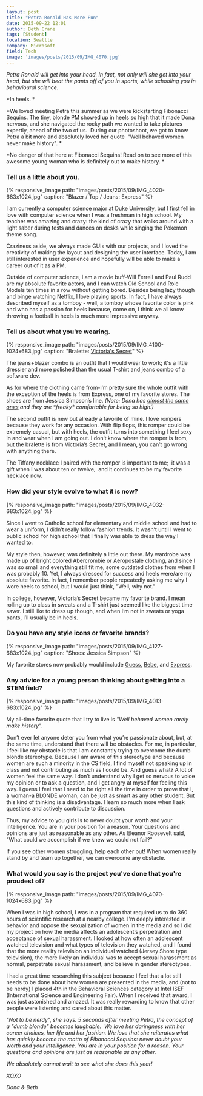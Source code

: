 ```yaml
---
layout: post
title: "Petra Ronald Has More Fun"
date: 2015-09-22 12:01
author: Beth Crane
tags: [Student]
location: Seattle
company: Microsoft
field: Tech
image: 'images/posts/2015/09/IMG_4070.jpg'
---
```


*Petra Ronald will get into your head. In fact, not only will she get into your head, but she will beat the pants off of you in sports, while schooling you in behavioural science.*

*In heels. *

*We loved meeting Petra this summer as we were kickstarting Fibonacci Sequins. The tiny, blonde PM showed up in heels so high that it made Dona nervous, and she navigated the rocky path we wanted to take pictures expertly, ahead of the two of us.  During our photoshoot, we got to know Petra a bit more and absolutely loved her quote  "Well behaved women never make history". *

*No danger of that here at Fibonacci Sequins! Read on to see more of this awesome young woman who is definitely out to make history. *

### Tell us a little about you.

{% responsive_image path: "images/posts/2015/09/IMG_4020-683x1024.jpg" caption: "Blazer / Top / Jeans: Express" %}

I am currently a computer science major at Duke University, but I first fell in love with computer science when I was a freshman in high school. My teacher was amazing and crazy: the kind of crazy that walks around with a light saber during tests and dances on desks while singing the Pokemon theme song.

Craziness aside, we always made GUIs with our projects, and I loved the creativity of making the layout and designing the user interface. Today, I am still interested in user experience and hopefully will be able to make a career out of it as a PM.

Outside of computer science, I am a movie buff-Will Ferrell and Paul Rudd are my absolute favorite actors, and I can watch Old School and Role Models ten times in a row without getting bored. Besides being lazy though and binge watching Netflix, I love playing sports. In fact, I have always described myself as a tomboy - well, a tomboy whose favorite color is pink and who has a passion for heels because, come on, I think we all know throwing a football in heels is much more impressive anyway.

### Tell us about what you're wearing.

{% responsive_image path: "images/posts/2015/09/IMG_4100-1024x683.jpg" caption: "Bralette: <a href='http://amzn.to/1KrPXuD'>Victoria's Secret</a>" %}

The jeans+blazer combo is an outfit that I would wear to work; it's a little dressier and more polished than the usual T-shirt and jeans combo of a software dev.

As for where the clothing came from-I’m pretty sure the whole outfit with the exception of the heels is from Express, one of my favorite stores. The shoes are from Jessica Simpson’s line. *(Note: Dona has [almost the same ones](http://amzn.to/1KrPPv1) and they are \*freaky\* comfortable for being so high!)*

The second outfit is new but already a favorite of mine. I love rompers because they work for any occasion. With flip flops, this romper could be extremely casual, but with heels, the outfit turns into something I feel sexy in and wear when I am going out. I don’t know where the romper is from, but the bralette is from Victoria’s Secret, and I mean, you can’t go wrong with anything there.

The Tiffany necklace I paired with the romper is important to me;  it was a gift when I was about ten or twelve,  and it continues to be my favorite necklace now.

### How did your style evolve to what it is now?

{% responsive_image path: "images/posts/2015/09/IMG_4032-683x1024.jpg" %}

Since I went to Catholic school for elementary and middle school and had to wear a uniform, I didn’t really follow fashion trends. It wasn’t until I went to public school for high school that I finally was able to dress the way I wanted to.

My style then, however, was definitely a little out there. My wardrobe was made up of bright colored Abercrombie or Aeropostale clothing, and since I was so small and everything still fit me, some outdated clothes from when I was probably 10. Yet, I always dressed for success and heels were/are my absolute favorite. In fact, I remember people repeatedly asking me why I wore heels to school, but I would just think, "Well, why not."

In college, however, Victoria’s Secret became my favorite brand. I mean rolling up to class in sweats and a T-shirt just seemed like the biggest time saver. I still like to dress up though, and when I’m not in sweats or yoga pants, I’ll usually be in heels.

### Do you have any style icons or favorite brands?

{% responsive_image path: "images/posts/2015/09/IMG_4127-683x1024.jpg" caption: "Shoes: Jessica Simpson" %}

My favorite stores now probably would include [Guess](http://shop.guess.com/en/), [Bebe](http://was%20my%20favorite%20necklace%20then), and [Express](http://www.express.com/).

### Any advice for a young person thinking about getting into a STEM field?

{% responsive_image path: "images/posts/2015/09/IMG_4013-683x1024.jpg" %}

My all-time favorite quote that I try to live is *"Well behaved women rarely make history"*.

Don’t ever let anyone deter you from what you’re passionate about, but, at the same time, understand that there will be obstacles. For me, in particular, I feel like my obstacle is that I am constantly trying to overcome the dumb blonde stereotype. Because I am aware of this stereotype and because women are such a minority in the CS field, I find myself not speaking up in class and not contributing as much as I could be. And guess what? A lot of women feel the same way. I don’t understand why I get so nervous to voice my opinion or to ask a question, and I get angry at myself for feeling this way. I guess I feel that I need to be right all the time in order to prove that I, a woman-a BLONDE woman, can be just as smart as any other student. But this kind of thinking is a disadvantage. I learn so much more when I ask questions and actively contribute to discussion.

Thus, my advice to you girls is to never doubt your worth and your intelligence. You are in your position for a reason. Your questions and opinions are just as reasonable as any other. As Eleanor Roosevelt said, "What could we accomplish if we knew we could not fail?"

If you see other women struggling, help each other out! When women really stand by and team up together, we can overcome any obstacle.

### What would you say is the project you've done that you're proudest of?

{% responsive_image path: "images/posts/2015/09/IMG_4070-1024x683.jpg" %}

When I was in high school, I was in a program that required us to do 360 hours of scientific research at a nearby college. I'm deeply interested in behavior and oppose the sexualization of women in the media and so I did my project on how the media affects an adolescent’s perpetration and acceptance of sexual harassment. I looked at how often an adolescent watched television and what types of television they watched, and I found that the more reality television an individual watched (Jersey Shore type television), the more likely an individual was to accept sexual harassment as normal, perpetrate sexual harassment, and believe in gender stereotypes.

I had a great time researching this subject because I feel that a lot still needs to be done about how women are presented in the media, and (not to be nerdy) I placed 4th in the Behavioral Sciences category at Intel ISEF (International Science and Engineering Fair). When I received that award, I was just astonished and amazed. It was really rewarding to know that other people were listening and cared about this matter.

*"Not to be nerdy", she says. 5 seconds after meeting Petra, the concept of a "dumb blonde" becomes laughable.  We love her daringness with her career choices, her life and her fashion. We love that she reiterates what has quickly become the motto of Fibonacci Sequins: never doubt your worth and your intelligence. You are in your position for a reason. Your questions and opinions are just as reasonable as any other.*

*We absolutely cannot wait to see what she does this year!*

*XOXO*

*Dona & Beth*
